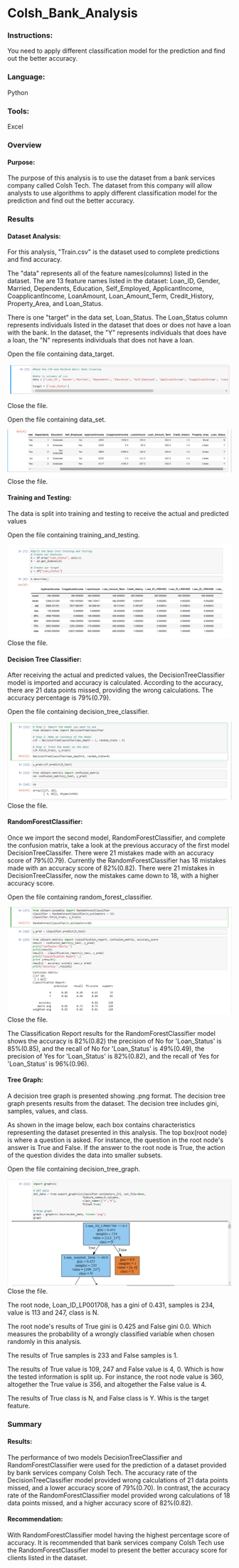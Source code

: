 # Colsh_Bank_Analysis

### Instructions:
You need to apply different classification model for the prediction and find out the better accuracy.

### Language: 
Python

### Tools: 
Excel

### Overview

#### Purpose:

The purpose of this analysis is to use the dataset from a bank services company called Colsh Tech. The dataset from this company will allow analysts to use algorithms to apply different classification model for the prediction and find out the better accuracy. 

### Results

#### Dataset Analysis:

For this analysis, "Train.csv" is the dataset used to complete predictions and find accuracy.

The "data" represents all of the feature names(columns) listed in the dataset. The are 13 feature names listed in the dataset: Loan_ID, Gender, Married, Dependents, Education, Self_Employed, ApplicantIncome, CoapplicantIncome, LoanAmount, Loan_Amount_Term, Credit_History, Property_Area, and Loan_Status.

There is one "target" in the data set, Loan_Status. The Loan_Status column represents individuals listed in the dataset that does or does not have a loan with the bank. In the dataset, the "Y" represents individuals that does have a loan, the "N" represents individuals that does not have a loan. 

Open the file containing data_target.

![data_target](/ColshBankAnalysis/Images/data_target.png)
Close the file.

Open the file containing data_set.

![data_set](/ColshBankAnalysis/Images/data_set.png)
Close the file.

  
  
#### Training and Testing:
  
The data is split into training and testing to receive the actual and predicted values

Open the file containing training_and_testing.

![training_and_testing](/ColshBankAnalysis/Images/training_and_testing.png)
Close the file.



#### Decision Tree Classifier:

After receiving the actual and predicted values, the DecisionTreeClassifier model is imported and accuracy is calculated. According to the accuracy, there are 21 data points missed, providing the wrong calculations. The accuracy percentage is 79%(0.79).

Open the file containing decision_tree_classifier.

![decision_tree_classifier](/ColshBankAnalysis/Images/decision_tree_classifier.png)
Close the file.



#### RandomForestClassifier:

Once we import the second model, RandomForestClassifier, and complete the confusion matrix, take a look at the previous accuracy of the first model DecisionTreeClassifer. There were 21 mistakes made with an accuracy score of 79%(0.79). Currently the RandomForestClassifier has 18 mistakes made with an accuracy score of 82%(0.82). There were 21 mistakes in DecisionTreeClassifer, now the mistakes came down to 18, with a higher accuracy score. 

Open the file containing random_forest_classifier.

![random_forest_classifier](/ColshBankAnalysis/Images/random_forest_classifier.png)
Close the file.



The Classification Report results for the RandomForestClassifier model shows the accuracy is 82%(0.82) the precision of No for 'Loan_Status' is 85%(0.85), and the recall 
of No for 'Loan_Status' is 49%(0.49), the precision of Yes for 'Loan_Status' is 82%(0.82), and the recall of Yes for 'Loan_Status' is 96%(0.96).


#### Tree Graph:

A decision tree graph is presented showing .png format. The decision tree graph presents results from the dataset. The decision tree includes gini, samples, values, and class. 

As shown in the image below, each box contains characteristics representing the dataset presented in this analysis. The top box(root node) is where a question is asked. For instance, the question in the root node's answer is True and False. If the answer to the root node is True, the action of the question divides the data into smaller subsets. 

Open the file containing decision_tree_graph.

![decision_tree_graph](/ColshBankAnalysis/Images/decision_tree_graph.png)
Close the file.



The root node, Loan_ID_LP001708, has a gini of 0.431, samples is 234, value is 113 and 247, class is N. 

The root node's results of True gini is 0.425 and False gini 0.0. Which measures the probability of a wrongly classified variable when chosen randomly in this analysis. 

The results of True samples is 233 and False samples is 1. 

The results of True value is 109, 247 and False value is 4, 0. Which is how the tested information is split up. For instance, the root node value is 360, altogether the True value is 356, and altogether the False value is 4.

The results of True class is N, and False class is Y. Whis is the target feature. 

### Summary

#### Results:

The performance of two models DecisionTreeClassifier and RandomForestClassifier were used for the prediction of a dataset provided by bank services company Colsh Tech.
The accuracy rate of the DecisionTreeClassifier model provided wrong calculations of 21 data points missed, and a lower accuracy score of 79%(0.70). In contrast, the accuracy rate of the RandomForestClassifier model provided wrong calculations of 18 data points missed, and a higher accuracy score of 82%(0.82).

#### Recommendation:

With RandomForestClassifier model having the highest percentage score of accuracy. It is recommended that bank services company Colsh Tech use the RandomForestClassifier model to present the better accuracy score for clients listed in the dataset.
